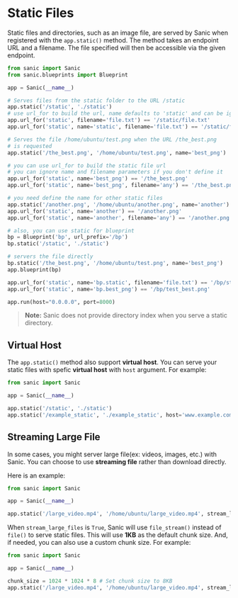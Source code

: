 # Static Files

Static files and directories, such as an image file, are served by Sanic when
registered with the `app.static()` method. The method takes an endpoint URL and a
filename. The file specified will then be accessible via the given endpoint.

```python
from sanic import Sanic
from sanic.blueprints import Blueprint

app = Sanic(__name__)

# Serves files from the static folder to the URL /static
app.static('/static', './static')
# use url_for to build the url, name defaults to 'static' and can be ignored
app.url_for('static', filename='file.txt') == '/static/file.txt'
app.url_for('static', name='static', filename='file.txt') == '/static/file.txt'

# Serves the file /home/ubuntu/test.png when the URL /the_best.png
# is requested
app.static('/the_best.png', '/home/ubuntu/test.png', name='best_png')

# you can use url_for to build the static file url
# you can ignore name and filename parameters if you don't define it
app.url_for('static', name='best_png') == '/the_best.png'
app.url_for('static', name='best_png', filename='any') == '/the_best.png'

# you need define the name for other static files
app.static('/another.png', '/home/ubuntu/another.png', name='another')
app.url_for('static', name='another') == '/another.png'
app.url_for('static', name='another', filename='any') == '/another.png'

# also, you can use static for blueprint
bp = Blueprint('bp', url_prefix='/bp')
bp.static('/static', './static')

# servers the file directly
bp.static('/the_best.png', '/home/ubuntu/test.png', name='best_png')
app.blueprint(bp)

app.url_for('static', name='bp.static', filename='file.txt') == '/bp/static/file.txt'
app.url_for('static', name='bp.best_png') == '/bp/test_best.png'

app.run(host="0.0.0.0", port=8000)
```

> **Note:** Sanic does not provide directory index when you serve a static directory.

## Virtual Host

The `app.static()` method also support **virtual host**. You can serve your static files with spefic **virtual host** with `host` argument. For example:

```python
from sanic import Sanic

app = Sanic(__name__)

app.static('/static', './static')
app.static('/example_static', './example_static', host='www.example.com')
```

## Streaming Large File

In some cases, you might server large file(ex: videos, images, etc.) with Sanic. You can choose to use **streaming file** rather than download directly.

Here is an example:
```python
from sanic import Sanic

app = Sanic(__name__)

app.static('/large_video.mp4', '/home/ubuntu/large_video.mp4', stream_large_files=True)
```

When `stream_large_files` is `True`, Sanic will use `file_stream()` instead of `file()` to serve static files. This will use **1KB** as the default chunk size. And, if needed, you can also use a custom chunk size. For example:
```python
from sanic import Sanic

app = Sanic(__name__)

chunk_size = 1024 * 1024 * 8 # Set chunk size to 8KB
app.static('/large_video.mp4', '/home/ubuntu/large_video.mp4', stream_large_files=chunk_size)
```
